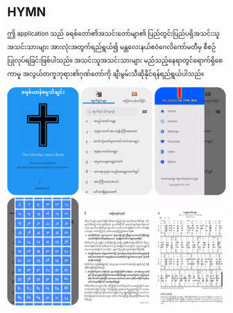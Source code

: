 # HYMN
ဤ application သည် ခရစ်တော်၏အသင်း‌‌တော်မျာ၏ ပြည်တွင်းပြည်ပရှိအသင်းသူအသင်းသားများ အားလုံးအတွက်ရည်ရွယ်၍ မန္တလေးနယ်ဧဝံဂေလိကော်မတီမှ စီစဉ်ပြုလုပ်ရခြင်းဖြစ်ပါသည်။ အသင်းသူအသင်းသားများ မည်သည့်နေရာတွင်ရောက်ရှိစေကာမူ အလွယ်တကူဘုရား၏ဂုဏ်တော်ကို ချီးမွမ်းသီဆိုနိုင်ရန်ရည်ရွယ်ပါသည်။

![image_alt](https://github.com/mabuphongram/Christian-Hymn_Flutter/blob/4d9602d14403f3d3535470abf918dcf6c794a355/Blank%206%20Grids%20Collage.png)
